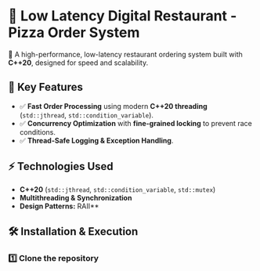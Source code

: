 # 🍕 Low Latency Digital Restaurant - Pizza Order System

🚀 A high-performance, low-latency restaurant ordering system built with **C++20**, designed for speed and scalability.

## 📌 Key Features

- ✅ **Fast Order Processing** using modern **C++20 threading** (`std::jthread`, `std::condition_variable`).
- ✅ **Concurrency Optimization** with **fine-grained locking** to prevent race conditions.
- ✅ **Thread-Safe Logging & Exception Handling**.

## ⚡ Technologies Used

- **C++20** (`std::jthread`, `std::condition_variable`, `std::mutex`)
- **Multithreading & Synchronization**
- **Design Patterns:**  RAII**

## 🛠️ Installation & Execution

### 1️⃣ Clone the repository

